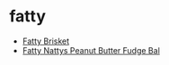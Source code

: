 # fatty

 * [Fatty Brisket](../index/f/fatty-brisket-395589.json)
 * [Fatty Nattys Peanut Butter Fudge Bal](../index/f/fatty-nattys-peanut-butter-fudge-bal.json)
